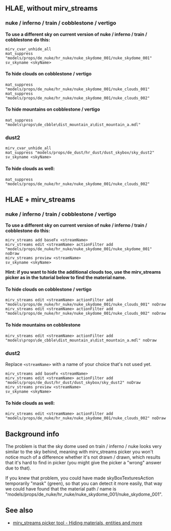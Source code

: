 ## HLAE, without mirv_streams

### nuke / inferno / train / cobblestone / vertigo

**To use a different sky on current version of nuke / inferno / train / cobblestone do this:**

```
mirv_cvar_unhide_all
mat_suppress "models/props/de_nuke/hr_nuke/nuke_skydome_001/nuke_skydome_001"
sv_skyname <skyName>
```

#### To hide clouds on cobblestone / vertigo
```
mat_suppress "models/props/de_nuke/hr_nuke/nuke_skydome_001/nuke_clouds_001"
mat_suppress "models/props/de_nuke/hr_nuke/nuke_skydome_001/nuke_clouds_002"
```

#### To hide mountains on cobblestone / vertigo
```
mat_suppress "models\props\de_cbble\dist_mountain_a\dist_mountain_a.mdl"
```

### dust2
```
mirv_cvar_unhide_all
mat_suppress "models/props/de_dust/hr_dust/dust_skybox/sky_dust2"
sv_skyname <skyName>
```

#### To hide clouds as well:

```
mat_suppress "models/props/de_nuke/hr_nuke/nuke_skydome_001/nuke_clouds_002"
```

## HLAE + mirv_streams

### nuke / inferno / train / cobblestone / vertigo

**To use a different sky on current version of nuke / inferno / train / cobblestone do this:**

```
mirv_streams add baseFx <streamName>
mirv_streams edit <streamName> actionFilter add "models/props/de_nuke/hr_nuke/nuke_skydome_001/nuke_skydome_001" noDraw
mirv_streams preview <streamName>
sv_skyname <skyName>
```

**Hint: if you want to hide the additional clouds too, use the mirv_streams picker as in the tutorial below to find the material name.**

#### To hide clouds on cobblestone / vertigo
```
mirv_streams edit <streamName> actionFilter add "models/props/de_nuke/hr_nuke/nuke_skydome_001/nuke_clouds_001" noDraw
mirv_streams edit <streamName> actionFilter add "models/props/de_nuke/hr_nuke/nuke_skydome_001/nuke_clouds_002" noDraw
```

#### To hide mountains on cobblestone
```
mirv_streams edit <streamName> actionFilter add "models\props\de_cbble\dist_mountain_a\dist_mountain_a.mdl" noDraw
```

### dust2

Replace `<streamName>` with a name of your choice that's not used yet.

```
mirv_streams add baseFx <streamName>
mirv_streams edit <streamName> actionFilter add "models/props/de_dust/hr_dust/dust_skybox/sky_dust2" noDraw
mirv_streams preview <streamName>
sv_skyname <skyName>
```

#### To hide clouds as well:
```
mirv_streams edit <streamName> actionFilter add "models/props/de_nuke/hr_nuke/nuke_skydome_001/nuke_clouds_002" noDraw
```

## Background info

The problem is that the sky dome used on train / inferno / nuke looks very similar to the sky behind, meaning with mirv_streams picker you won't notice much of a difference whether it's not drawn / drawn, which results that it's hard to find in picker (you might give the picker a "wrong" answer due to that).

If you knew that problem, you could have made skyBoxTexturesAction temporarily "mask" (green), so that you can detect it more easily, that way we could have found that the material path / name is "models/props/de_nuke/hr_nuke/nuke_skydome_001/nuke_skydome_001".

## See also

* [mirv_streams picker tool - Hiding materials, entities and more](https://github.com/advancedfx/advancedfx/wiki/Tutorials#mirv_streams-picker-tool---hiding-materials-entities-and-more)